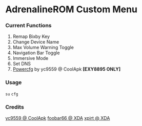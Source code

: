 # AdrenalineROM Custom Menu

### Current Functions
1. Remap Bixby Key
2. Change Device Name
3. Max Volume Warning Toggle
4. Navigation Bar Toggle
5. Immersive Mode
6. Set DNS
7. [Powercfg](https://github.com/yc9559/cpufreq-interactive-opt "Powercfg") by yc9559 @ CoolApk **[EXY8895 ONLY]**

### Usage
`su`
`cfg`

### Credits
[yc9559 @ CoolApk](https://github.com/yc9559 "yc9559 @ CoolApk")
[foobar66 @ XDA](https://forum.xda-developers.com/member.php?u=3463514 "foobar66 @ XDA")
[xpirt @ XDA](https://forum.xda-developers.com/member.php?u=5132229 "xpirt @ XDA")
